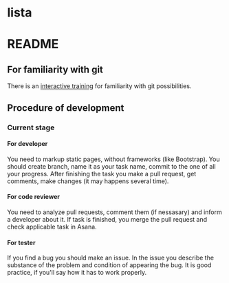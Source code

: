 # lista

# README #

## For familiarity with git ##
There is an [interactive training](http://habrahabr.ru/post/169743/) for familiarity with git possibilities.

## Procedure of development ##
### Current stage ###

#### For developer ####
You need to markup static pages, without frameworks (like Bootstrap).
You should create branch, name it as your task name, commit to the one of all your progress. After finishing the task you make a pull request, get comments, make changes (it may happens several time).

#### For code reviewer ####
You need to analyze pull requests, comment them (if nessasary) and inform a developer about it. If task is finished, you merge the pull request and check applicable task in Asana.

#### For tester ####
If you find a bug you should make an issue.
In the issue you describe the substance of the problem and
condition of appearing the bug.
It is good practice, if you'll say how it has to work properly.
